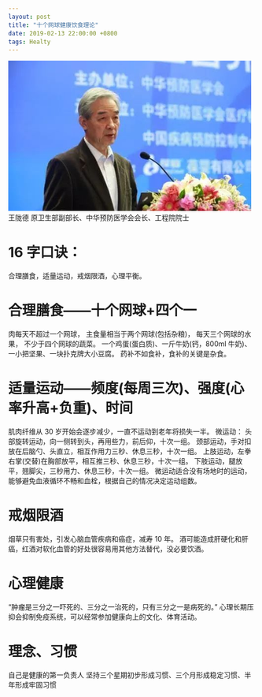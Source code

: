 ```yaml
---
layout: post
title: "十个网球健康饮食理论"
date: 2019-02-13 22:00:00 +0800
tags: Healty
---
```


![王陇德](/assets/images/2019-02-13-Healthy_ten_tennis_theory_1.jpeg)
王陇德 原卫生部副部长、中华预防医学会会长、工程院院士

# 16 字口诀：

合理膳食，适量运动，戒烟限酒，心理平衡。

# 合理膳食——十个网球+四个一

肉每天不超过一个网球，
主食量相当于两个网球(包括杂粮)，
每天三个网球的水果，
不少于四个网球的蔬菜。
一个鸡蛋(蛋白质)、一斤牛奶(钙，800ml 牛奶)、一小把坚果、一块扑克牌大小豆腐。
药补不如食补，食补的关键是杂食。

# 适量运动——频度(每周三次)、强度(心率升高+负重)、时间

肌肉纤维从 30 岁开始会逐步减少，一直不运动到老年将损失一半。
微运动：
头部旋转运动，向一侧转到头，再用些力，前后仰，十次一组。
颈部运动，手对扣放在后脑勺、头直立，相互作用力三秒、休息三秒，十次一组。
上肢运动，左拳右掌(交替)在胸部放平，相互推三秒、休息三秒，十次一组。
下肢运动，腿放平，翘脚尖，三秒用力、休息三秒，十次一组。
微运动适合没有场地时的运动，能够避免血液循环不畅和血栓，根据自己的情况决定运动组数。

# 戒烟限酒

烟草只有害处，引发心脑血管疾病和癌症，减寿 10 年。
酒可能造成肝硬化和肝癌，红酒对软化血管的好处很容易用其他方法替代，没必要饮酒。

# 心理健康

“肿瘤是三分之一吓死的、三分之一治死的，只有三分之一是病死的。”
心理长期压抑会抑制免疫系统，可以经常参加健康向上的文化、体育活动。

# 理念、习惯

自己是健康的第一负责人
坚持三个星期初步形成习惯、三个月形成稳定习惯、半年形成牢固习惯
